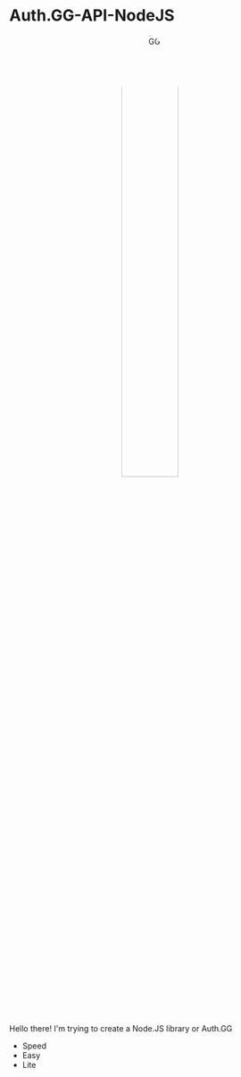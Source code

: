 # Auth.GG-API-NodeJS

<p align="center">
<img style="border-radius: 50%" src="https://cdn.discordapp.com/attachments/842727589772656681/843721612129861662/unknown.png" width="45%" alt="GG">
</p>

Hello there! I'm trying to create a Node.JS library or Auth.GG
 - Speed
 - Easy
 - Lite
